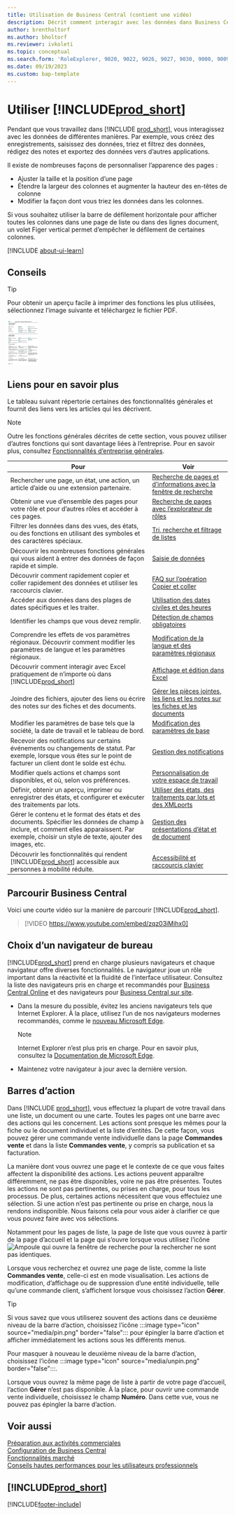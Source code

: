 ```yaml
---
title: Utilisation de Business Central (contient une vidéo)
description: Décrit comment interagir avec les données dans Business Central.
author: brentholtorf
ms.author: bholtorf
ms.reviewer: ivkoleti
ms.topic: conceptual
ms.search.form: 'RoleExplorer, 9020, 9022, 9026, 9027, 9030, 9000, 9009, 9004, 9005, 9024, 9006, 9007, 9010, 9016, 9017'
ms.date: 09/19/2023
ms.custom: bap-template
---
```

# <a name="work-with-"></a>Utiliser [!INCLUDE[prod_short](includes/prod_short.md)]

Pendant que vous travaillez dans [!INCLUDE [prod_short](includes/prod_short.md)], vous interagissez avec les données de différentes manières. Par exemple, vous créez des enregistrements, saisissez des données, triez et filtrez des données, rédigez des notes et exportez des données vers d’autres applications.

Il existe de nombreuses façons de personnaliser l’apparence des pages : 

* Ajuster la taille et la position d’une page
* Étendre la largeur des colonnes et augmenter la hauteur des en-têtes de colonne
* Modifier la façon dont vous triez les données dans les colonnes. 

Si vous souhaitez utiliser la barre de défilement horizontale pour afficher toutes les colonnes dans une page de liste ou dans des lignes document, un volet Figer vertical permet d’empêcher le défilement de certaines colonnes.

[!INCLUDE [about-ui-learn](includes/about-ui-learn.md)]

## <a name="tips-and-tricks"></a><a name="cheatsheet"></a>Conseils

> [!TIP]
> Pour obtenir un aperçu facile à imprimer des fonctions les plus utilisées, sélectionnez l’image suivante et téléchargez le fichier PDF.
>
> [ ![Icône pour le fichier PDF.](media/cheat_sheet_inline.png) ](media/cheat_sheet.pdf "Icône qui ouvre un PDF")

## <a name="links-to-learn-more"></a>Liens pour en savoir plus

Le tableau suivant répertorie certaines des fonctionnalités générales et fournit des liens vers les articles qui les décrivent.

> [!NOTE]
> Outre les fonctions générales décrites de cette section, vous pouvez utiliser d’autres fonctions qui sont davantage liées à l’entreprise. Pour en savoir plus, consultez [Fonctionnalités d’entreprise générales](ui-across-business-areas.md).

| Pour  | Voir |
| --- | --- |
|Rechercher une page, un état, une action, un article d’aide ou une extension partenaire. |[Recherche de pages et d’informations avec la fenêtre de recherche](ui-search.md) |
|Obtenir une vue d’ensemble des pages pour votre rôle et pour d’autres rôles et accéder à ces pages.|[Recherche de pages avec l’explorateur de rôles](ui-role-explorer.md)|
|Filtrer les données dans des vues, des états, ou des fonctions en utilisant des symboles et des caractères spéciaux. |[Tri, recherche et filtrage de listes](ui-enter-criteria-filters.md) |
|Découvrir les nombreuses fonctions générales qui vous aident à entrer des données de façon rapide et simple.|[Saisie de données](ui-enter-data.md)|
|Découvrir comment rapidement copier et coller rapidement des données et utiliser les raccourcis clavier.|[FAQ sur l’opération Copier et coller](faq-copy-paste.yml)|
|Accéder aux données dans des plages de dates spécifiques et les traiter. |[Utilisation des dates civiles et des heures](ui-enter-date-ranges.md) |
|Identifier les champs que vous devez remplir. |[Détection de champs obligatoires](ui-mandatory-fields.md) |
|Comprendre les effets de vos paramètres régionaux. Découvrir comment modifier les paramètres de langue et les paramètres régionaux.|[Modification de la langue et des paramètres régionaux](about-locale-language.md)|
|Découvrir comment interagir avec Excel pratiquement de n’importe où dans [!INCLUDE[prod_short](includes/prod_short.md)]|[Affichage et édition dans Excel](across-work-with-excel.md)|
|Joindre des fichiers, ajouter des liens ou écrire des notes sur des fiches et des documents.|[Gérer les pièces jointes, les liens et les notes sur les fiches et les documents](ui-how-add-link-to-record.md)|
|Modifier les paramètres de base tels que la société, la date de travail et le tableau de bord. |[Modification des paramètres de base](ui-change-basic-settings.md) |
|Recevoir des notifications sur certains événements ou changements de statut. Par exemple, lorsque vous êtes sur le point de facturer un client dont le solde est échu.|[Gestion des notifications](ui-smart-notifications.md)|
|Modifier quels actions et champs sont disponibles, et où, selon vos préférences.|[Personnalisation de votre espace de travail](ui-personalization-user.md) |
|Définir, obtenir un aperçu, imprimer ou enregistrer des états, et configurer et exécuter des traitements par lots.|[Utiliser des états, des traitements par lots et des XMLports](ui-work-report.md)|
|Gérer le contenu et le format des états et des documents. Spécifier les données de champ à inclure, et comment elles apparaissent. Par exemple, choisir un style de texte, ajouter des images, etc.|[Gestion des présentations d’état et de document](ui-manage-report-layouts.md) |
|Découvrir les fonctionnalités qui rendent [!INCLUDE[prod_short](includes/prod_short.md)] accessible aux personnes à mobilité réduite.|[Accessibilité et raccourcis clavier](ui-accessibility.md)|

## <a name="getting-around-in-business-central"></a>Parcourir Business Central

Voici une courte vidéo sur la manière de parcourir [!INCLUDE[prod_short](includes/prod_short.md)].

> [!VIDEO https://www.youtube.com/embed/zqz03iMihx0]

## <a name="choosing-a-desktop-browser"></a>Choix d’un navigateur de bureau

[!INCLUDE[prod_short](includes/prod_short.md)] prend en charge plusieurs navigateurs et chaque navigateur offre diverses fonctionnalités. Le navigateur joue un rôle important dans la réactivité et la fluidité de l’interface utilisateur. Consultez la liste des navigateurs pris en charge et recommandés pour [Business Central Online](./product-requirements.md) et des navigateurs pour [Business Central sur site](/dynamics365/business-central/dev-itpro/deployment/system-requirement-business-central-v15).

- Dans la mesure du possible, évitez les anciens navigateurs tels que Internet Explorer. À la place, utilisez l’un de nos navigateurs modernes recommandés, comme le [nouveau Microsoft Edge](https://www.microsoft.com/edge/).  

    > [!NOTE]
    > Internet Explorer n’est plus pris en charge. Pour en savoir plus, consultez la [Documentation de Microsoft Edge](https://support.microsoft.com/hub/4337664/microsoft-edge-help).
- Maintenez votre navigateur à jour avec la dernière version.

## <a name="action-bars"></a>Barres d’action

Dans [!INCLUDE [prod_short](includes/prod_short.md)], vous effectuez la plupart de votre travail dans une liste, un document ou une carte. Toutes les pages ont une barre avec des actions qui les concernent. Les actions sont presque les mêmes pour la fiche ou le document individuel et la liste d’entités. De cette façon, vous pouvez gérer une commande vente individuelle dans la page **Commandes vente** et dans la liste **Commandes vente**, y compris sa publication et sa facturation.  

La manière dont vous ouvrez une page et le contexte de ce que vous faites affectent la disponibilité des actions. Les actions peuvent apparaître différemment, ne pas être disponibles, voire ne pas être présentes. Toutes les actions ne sont pas pertinentes, ou prises en charge, pour tous les processus. De plus, certaines actions nécessitent que vous effectuiez une sélection. Si une action n’est pas pertinente ou prise en charge, nous la rendons indisponible. Nous faisons cela pour vous aider à clarifier ce que vous pouvez faire avec vos sélections.

Notamment pour les pages de liste, la page de liste que vous ouvrez à partir de la page d’accueil et la page qui s’ouvre lorsque vous utilisez l’icône ![Ampoule qui ouvre la fenêtre de recherche](media/ui-search/search_small.png "Dites-moi ce que vous voulez faire") pour la rechercher ne sont pas identiques.  

Lorsque vous recherchez et ouvrez une page de liste, comme la liste **Commandes vente**, celle-ci est en mode visualisation. Les actions de modification, d’affichage ou de suppression d’une entité individuelle, telle qu’une commande client, s’affichent lorsque vous choisissez l’action **Gérer**.  

> [!TIP]
> Si vous savez que vous utiliserez souvent des actions dans ce deuxième niveau de la barre d’action, choisissez l’icône :::image type="icon" source="media/pin.png" border="false"::: pour épingler la barre d’action et afficher immédiatement les actions sous les différents menus.
>
> Pour masquer à nouveau le deuxième niveau de la barre d’action, choisissez l’icône :::image type="icon" source="media/unpin.png" border="false":::.

Lorsque vous ouvrez la même page de liste à partir de votre page d’accueil, l’action **Gérer** n’est pas disponible. À la place, pour ouvrir une commande vente individuelle, choisissez le champ **Numéro**. Dans cette vue, vous ne pouvez pas épingler la barre d’action.  

## <a name="see-also"></a>Voir aussi

[Préparation aux activités commerciales](ui-get-ready-business.md)  
[Configuration de Business Central](setup.md)  
[Fonctionnalités marché](ui-across-business-areas.md)  
[Conseils hautes performances pour les utilisateurs professionnels](/dynamics365/business-central/dev-itpro/performance/performance-users?toc=/dynamics365/business-central/toc.json)

## [!INCLUDE[prod_short](includes/free_trial_md.md)]

[!INCLUDE[footer-include](includes/footer-banner.md)]
